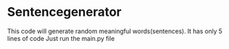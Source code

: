 # Sentencegenerator
This code will generate random meaningful words(sentences).
It has only 5 lines of code
Just run the main.py file
